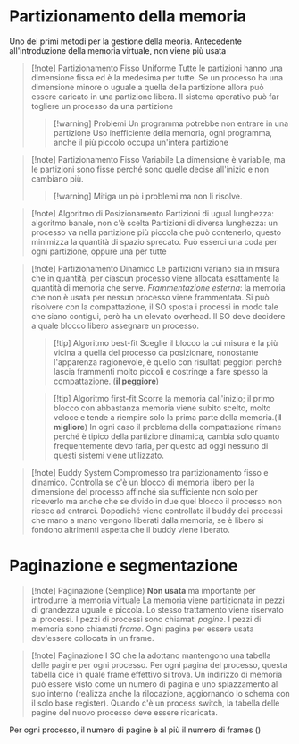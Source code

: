 # Partizionamento della memoria
Uno dei primi metodi per la gestione della meoria. Antecedente all'introduzione della memoria virtuale, non viene più usata
>[!note] Partizionamento Fisso Uniforme
>Tutte le partizioni hanno una dimensione fissa ed è la medesima per tutte.  Se un processo ha una dimensione minore o uguale  a quella della partizione allora può essere caricato in una partizione libera.
>Il sistema operativo può far togliere un processo da una partizione
>>[!warning] Problemi
>>Un programma potrebbe non entrare in una partizione
>>Uso inefficiente della memoria, ogni programma, anche il più piccolo occupa un'intera partizione

>[!note] Partizionamento Fisso Variabile
>La dimensione è variabile, ma le partizioni sono fisse perché sono quelle decise all'inizio e non cambiano più. 
>>[!warning] Mitiga un pò i problemi ma non li risolve.

>[!note] Algoritmo di Posizionamento
>Partizioni di ugual lunghezza: algoritmo banale, non c'è scelta
>Partizioni di diversa lunghezza: un processo va nella partizione più piccola che può contenerlo, questo minimizza la quantità di spazio sprecato. Può esserci una coda per ogni partizione, oppure una per tutte

>[!note] Partizionamento Dinamico
>Le partizioni variano sia in misura che in quantità, per ciascun processo viene allocata esattamente la quantità di memoria che serve. *Frammentazione esterna*: la memoria che non è usata per nessun processo viene frammentata. Si può risolvere con la compattazione, il SO sposta i processi in modo tale che siano contigui, però ha un elevato overhead.
>Il SO deve decidere a quale blocco libero assegnare un processo.
>>[!tip] Algoritmo best-fit
>>Sceglie il blocco la cui misura è la più vicina a quella del processo da posizionare, nonostante l'apparenza ragionevole, è quello con risultati peggiori perché lascia frammenti molto piccoli e costringe a fare spesso la compattazione. (**il peggiore**)
>
>>[!tip] Algoritmo first-fit
>>Scorre la memoria dall'inizio; il primo blocco con abbastanza memoria viene subito scelto, molto veloce e tende a riempire solo la prima parte della memoria.(**il migliore**)
>In ogni caso il problema della compattazione rimane perché è tipico della partizione dinamica, cambia solo quanto frequentemente devo farla, per questo ad oggi nessuno di questi sistemi viene utilizzato.

>[!note] Buddy System
>Compromesso tra partizionamento fisso e dinamico. Controlla se c'è un blocco di memoria libero per la dimensione del processo affinché sia sufficiente non solo per riceverlo ma anche che se divido in due quel blocco il processo non riesce ad entrarci. Dopodiché viene controllato il buddy dei processi che mano a mano vengono liberati dalla memoria, se è libero si fondono altrimenti aspetta che il buddy viene liberato.

# Paginazione e segmentazione
>[!note] Paginazione (Semplice)
>**Non usata** ma importante per introdurre la memoria virtuale
>La memoria viene partizionata in pezzi di grandezza uguale e piccola. Lo stesso trattamento viene riservato ai processi. I pezzi di processi sono chiamati *pagine*. I pezzi di memoria sono chiamati *frame*. Ogni pagina per essere usata dev'essere collocata in un frame.

>[!note] Paginazione
>I SO che la adottano mantengono una tabella delle pagine per ogni processo. Per ogni pagina del processo, questa tabella dice in quale frame effettivo si trova. Un indirizzo di memoria può essere visto come un numero di pagina e uno spiazzamento al suo interno (realizza anche la rilocazione, aggiornando lo schema con il solo base register).
>Quando c'è un process switch, la tabella delle pagine del nuovo processo deve essere ricaricata.

Per ogni processo, il numero di pagine è al più il numero di frames ()
